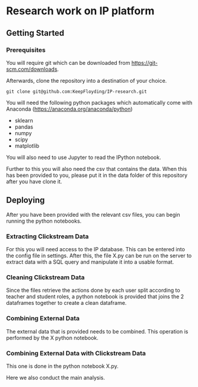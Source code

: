 # Research work on IP platform

## Getting Started

### Prerequisites

You will require git which can be downloaded from https://git-scm.com/downloads. 

Afterwards, clone the repository into a destination of your choice.

```
git clone git@github.com:KeepFloyding/IP-research.git
```
You will need the following python packages which automatically come with Anaconda (https://anaconda.org/anaconda/python)

* sklearn
* pandas
* numpy
* scipy
* matplotlib

You will also need to use Jupyter to read the IPython notebook. 

Further to this you will also need the csv that contains the data. When this has been provided to you, please put it in the data folder of this repository after you have clone it. 

## Deploying

After you have been provided with the relevant csv files, you can begin running the python notebooks.

### Extracting Clickstream Data

For this you will need access to the IP database. This can be entered into the config file in settings. After this, the file X.py can be run on the server to extract data with a SQL query and manipulate it into a usable format. 

### Cleaning Clickstream Data

Since the files retrieve the actions done by each user split according to teacher and student roles, a python notebook is provided that joins the 2 dataframes together to create a clean dataframe.

### Combining External Data

The external data that is provided needs to be combined. This operation is performed by the X python notebook. 

### Combining External Data with Clickstream Data

This one is done in the python notebook X.py. 

Here we also conduct the main analysis.

